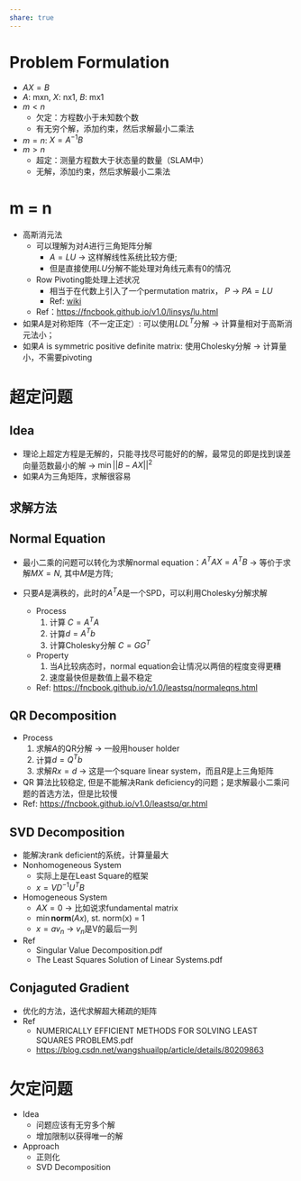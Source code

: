 ```yaml
---
share: true
---
```


# Problem Formulation
- $AX = B$
- $A$: mxn, $X$: nx1, $B$: mx1
- $m < n$
	- 欠定：方程数小于未知数个数
	- 有无穷个解，添加约束，然后求解最小二乘法
- $m = n$: $X = A^{-1}B$
- $m > n$
	- 超定：测量方程数大于状态量的数量（SLAM中）
	- 无解，添加约束，然后求解最小二乘法

# m = n
	
- 高斯消元法
	- 可以理解为对$A$进行三角矩阵分解
		- $A = LU$ → 这样解线性系统比较方便;
		- 但是直接使用$LU$分解不能处理对角线元素有0的情况
	- Row Pivoting能处理上述状况
		- 相当于在代数上引入了一个permutation matrix， $P$ → $PA = LU$
		- Ref: [wiki](https://en.wikipedia.org/wiki/Pivot_element)
	- Ref：https://fncbook.github.io/v1.0/linsys/lu.html
- 如果$A$是对称矩阵（不一定正定）: 可以使用$LDL^T$分解 → 计算量相对于高斯消元法小；
- 如果$A$ is symmetric positive definite matrix: 使用Cholesky分解 → 计算量小，不需要pivoting


# 超定问题
	
## Idea
- 理论上超定方程是无解的，只能寻找尽可能好的的解，最常见的即是找到误差向量范数最小的解 → $\min || B - AX ||^2$
- 如果$A$为三角矩阵，求解很容易
	
	
## 求解方法

## Normal Equation
- 最小二乘的问题可以转化为求解normal equation：$A^TAX = A^TB$ → 等价于求解$MX = N$, 其中$M$是方阵;


- 只要$A$是满秩的，此时的$A^TA$是一个SPD，可以利用Cholesky分解求解
	- Process
		1. 计算 $C = A^TA$
		2. 计算$d = A^Tb$
		3. 计算Cholesky分解 $C = GG^T$
	- Property
		1. 当$A$比较病态时，normal equation会让情况以两倍的程度变得更糟
		2. 速度最快但是数值上最不稳定
	- Ref: https://fncbook.github.io/v1.0/leastsq/normaleqns.html

## QR Decomposition
- Process
	1. 求解$A$的QR分解 → 一般用houser holder
	2. 计算$d = Q^Tb$
	3. 求解$Rx = d$ → 这是一个square linear system，而且$R$是上三角矩阵
- QR 算法比较稳定, 但是不能解决Rank deficiency的问题；是求解最小二乘问题的首选方法，但是比较慢
- Ref: https://fncbook.github.io/v1.0/leastsq/qr.html
		
## SVD Decomposition
- 能解决rank deficient的系统，计算量最大
- Nonhomogeneous System
	- 实际上是在Least Square的框架
	- $x = VD^{-1}U^TB$
- Homogeneous System
	- $AX = 0$ → 比如说求fundamental matrix
	- $\min \mathbf{norm}(Ax)$, st. norm(x) = 1
	- $x = av_n$ → $v_n$是V的最后一列
- Ref
	- Singular Value Decomposition.pdf
	- The Least Squares Solution of Linear Systems.pdf
		
## Conjaguted Gradient
- 优化的方法，迭代求解超大稀疏的矩阵
- Ref
	- NUMERICALLY EFFICIENT METHODS FOR SOLVING LEAST SQUARES PROBLEMS.pdf
	- https://blog.csdn.net/wangshuailpp/article/details/80209863

# 欠定问题
- Idea
	- 问题应该有无穷多个解
	- 增加限制以获得唯一的解
- Approach
	- 正则化
	- SVD Decomposition